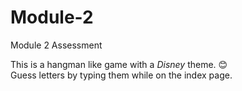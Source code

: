 # Module-2
Module 2 Assessment

This is a hangman like game with a *Disney* theme. :blush:\
Guess letters by typing them while on the index page.